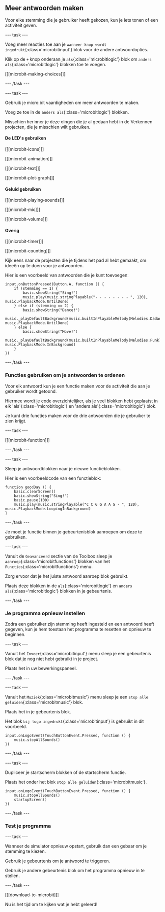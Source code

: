 ## Meer antwoorden maken

Voor elke stemming die je gebruiker heeft gekozen, kun je iets tonen of een activiteit geven.

--- task ---

Voeg meer reacties toe aan je `wanneer knop wordt ingedrukt`{:class='microbitinput'} blok voor de andere antwoordopties.

Klik op de `+` knop onderaan je `als`{:class='microbitlogic'} blok om `anders als`{:class='microbitlogic'} blokken toe te voegen.

[[[microbit-making-choices]]]

--- /task ---

--- task ---

Gebruik je micro:bit vaardigheden om meer antwoorden te maken.

Voeg ze toe in de `anders als`{:class='microbitlogic'} blokken.

Misschien herinner je deze dingen die je al gedaan hebt in de Verkennen projecten, die je misschien wilt gebruiken.

#### De LED's gebruiken

[[[microbit-icons]]]

[[[microbit-animation]]]

[[[microbit-text]]]

[[[microbit-plot-graph]]]

#### Geluid gebruiken

[[[microbit-playing-sounds]]]

[[[microbit-mic]]]

[[[microbit-volume]]]

#### Overig

[[[microbit-timer]]]

[[[microbit-counting]]]

Kijk eens naar de projecten die je tijdens het pad al hebt gemaakt, om ideeën op te doen voor je antwoorden.

Hier is een voorbeeld van antwoorden die je kunt toevoegen:

```microbit
input.onButtonPressed(Button.A, function () {
    if (stemming == 1) {
        basic.showString("Sing!")
        music.play(music.stringPlayable("- - - - - - - - ", 120), music.PlaybackMode.UntilDone)
    } else if (stemming == 2) {
        basic.showString("Dance!")
        music._playDefaultBackground(music.builtInPlayableMelody(Melodies.Dadadadum), music.PlaybackMode.UntilDone)
    } else {
        basic.showString("Move!")
        music._playDefaultBackground(music.builtInPlayableMelody(Melodies.Funk), music.PlaybackMode.InBackground)
    }
})
```

--- /task ---

### Functies gebruiken om je antwoorden te ordenen

Voor elk antwoord kun je een functie maken voor de activiteit die aan je gebruiker wordt getoond.

Hiermee wordt je code overzichtelijker, als je veel blokken hebt geplaatst in elk 'als'{:class='microbitlogic'} en 'anders als'{:class='microbitlogic'} blok.

Je kunt drie functies maken voor de drie antwoorden die je gebruiker te zien krijgt.

--- task ---

[[[microbit-function]]]

--- /task ---

--- task ---

Sleep je antwoordblokken naar je nieuwe functieblokken.

Hier is een voorbeeldcode van een functieblok:

```microbit
function goodDay () {
    basic.clearScreen()
    basic.showString("Sing!")
    basic.pause(100)
    music.play(music.stringPlayable("C C G G A A G - ", 120), music.PlaybackMode.LoopingInBackground)
}
```

--- /task ---

Je moet je functie binnen je gebeurtenisblok aanroepen om deze te gebruiken.

--- task ---

Vanuit de `Geavanceerd` sectie van de Toolbox sleep je `aanroep`{:class='microbitfunctions'} blokken van het `Functies`{:class='microbitfunctions'} menu.

Zorg ervoor dat je het juiste antwoord aanroep blok gebruikt.

Plaats deze blokken in de `als`{:class='microbitlogic'} en `anders als`{:class='microbitlogic'} blokken in je gebeurtenis.

--- /task ---

### Je programma opnieuw instellen

Zodra een gebruiker zijn stemming heeft ingesteld en een antwoord heeft gegeven, kun je hem toestaan het programma te resetten en opnieuw te beginnen.

--- task ---

Vanuit het `Invoer`{:class='microbitinput'} menu sleep je een gebeurtenis blok dat je nog niet hebt gebruikt in je project.

Plaats het in uw bewerkingspaneel.

--- /task ---

--- task ---

Vanuit het `Muziek`{:class='microbitmusic'} menu sleep je een `stop alle geluiden`{:class='microbitmusic'} blok.

Plaats het in je gebeurtenis blok.

Het blok `bij logo ingedrukt`{:class='microbitinput'} is gebruikt in dit voorbeeld.

```microbit
input.onLogoEvent(TouchButtonEvent.Pressed, function () {
    music.stopAllSounds()
})
```

--- /task ---

--- task ---

Dupliceer je startscherm blokken of de startscherm functie.

Plaats het onder het blok `stop alle geluiden`{:class='microbitmusic'}.

```microbit
input.onLogoEvent(TouchButtonEvent.Pressed, function () {
    music.stopAllSounds()
    startupScreen()
})
```

--- /task ---

### Test je programma

--- task ---

Wanneer de simulator opnieuw opstart, gebruik dan een gebaar om je stemming te kiezen.

Gebruik je gebeurtenis om je antwoord te triggeren.

Gebruik je andere gebeurtenis blok om het programma opnieuw in te stellen.

--- /task ---

[[[download-to-microbit]]]

Nu is het tijd om te kijken wat je hebt geleerd!
